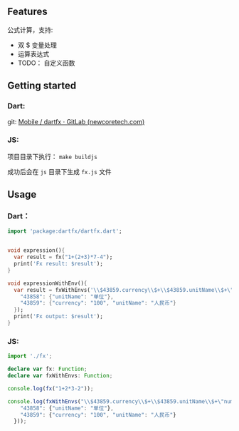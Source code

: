 <!-- 
This README describes the package. If you publish this package to pub.dev,
this README's contents appear on the landing page for your package.

For information about how to write a good package README, see the guide for
[writing package pages](https://dart.dev/guides/libraries/writing-package-pages). 

For general information about developing packages, see the Dart guide for
[creating packages](https://dart.dev/guides/libraries/create-library-packages)
and the Flutter guide for
[developing packages and plugins](https://flutter.dev/developing-packages). 
-->

## Features

公式计算，支持:

- 双 $ 变量处理
- 运算表达式
- TODO： 自定义函数

## Getting started

### Dart:

git: [Mobile / dartfx · GitLab (newcoretech.com)](https://g.newcoretech.com/mobile/dartfx)

### JS:

项目目录下执行： `make buildjs`

成功后会在 `js` 目录下生成 `fx.js` 文件

## Usage

### Dart：

```dart
import 'package:dartfx/dartfx.dart';


void expression(){
  var result = fx("1+(2+3)*7-4");
  print('Fx result: $result');
}

void expressionWithEnv(){
  var result = fxWithEnvs('\\$43859.currency\\$+\\$43859.unitName\\$+\"number\"', {
    "43858": {"unitName": "单位"},
    "43859": {"currency": "100", "unitName": "人民币"}
  });
  print('Fx output: $result');
}
```

### JS:

```typescript
import './fx';

declare var fx: Function;
declare var fxWithEnvs: Function;

console.log(fx("1+2*3-2"));

console.log(fxWithEnvs("\\$43859.currency\\$+\\$43859.unitName\\$+\"number\"", {
    "43858": {"unitName": "单位"},
    "43859": {"currency": "100", "unitName": "人民币"}
  }));
```
